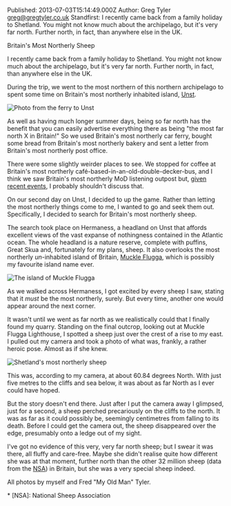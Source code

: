 Published: 2013-07-03T15:14:49.000Z
Author: Greg Tyler <greg@gregtyler.co.uk>
Standfirst: I recently came back from a family holiday to Shetland. You might not know much about the archipelago, but it's very far north. Further north, in fact, than anywhere else in the UK.

Britain's Most Northerly Sheep

I recently came back from a family holiday to Shetland. You might not know much about the archipelago, but it's very far north. Further north, in fact, than anywhere else in the UK.   



During the trip, we went to the most northern of this northern archipelago to spent some time on Britain's most northerly inhabited island, [Unst][1].   

![Photo from the ferry to Unst](/shetland-unst-boat.jpg ":right On the ferry to Unst")

As well as having much longer summer days, being so far north has the benefit that you can easily advertise everything there as being "the most far north X in Britain!" So we used Britain's most northerly car ferry, bought some bread from Britain's most northerly bakery and sent a letter from Britain's most northerly post office.   

There were some slightly weirder places to see. We stopped for coffee at Britain's most northerly café-based-in-an-old-double-decker-bus, and I think we saw Britain's most northerly MoD listening outpost but, [given recent events][3], I probably shouldn't discuss that.   

On our second day on Unst, I decided to up the game. Rather than letting the most northerly things come to me, I wanted to go and seek them out. Specifically, I decided to search for Britain's most northerly sheep.   

The search took place on Hermaness, a headland on Unst that affords excellent views of the vast expanse of nothingness contained in the Atlantic ocean. The whole headland is a nature reserve, complete with puffins, Great Skua and, fortunately for my plans, sheep. It also overlooks the most northerly _un_-inhabited island of Britain, [Muckle Flugga][4], which is possibly my favourite island name ever.   

![The island of Muckle Flugga](/shetland-muckle-flugga.jpg "Muckle Flugga and its lighthouse, built in 1854 by Robert Louis Stevenson's dad and uncle")

As we walked across Hermaness, I got excited by every sheep I saw, stating that it _must_ be the most northerly, surely. But every time, another one would appear around the next corner.   

It wasn't until we went as far north as we realistically could that I finally found my quarry. Standing on the final outcrop, looking out at Muckle Flugga Lighthouse, I spotted a sheep just over the crest of a rise to my east. I pulled out my camera and took a photo of what was, frankly, a rather heroic pose. Almost as if she knew.   

![Shetland's most northerly sheep](/shetland-muckle-flugga.jpg "Regal. Majestic. 60 degrees north of the equator. This is Britain's Most Northerly sheep.")

This was, according to my camera, at about 60.84 degrees North. With just five metres to the cliffs and sea below, it was about as far North as I ever could have hoped.   

But the story doesn't end there. Just after I put the camera away I glimpsed, just for a second, a sheep perched precariously on the cliffs to the north. It was as far as it could possibly be, seemingly centimetres from falling to its death. Before I could get the camera out, the sheep disappeared over the edge, presumably onto a ledge out of my sight.   

I've got no evidence of this very, very far north sheep; but I swear it was there, all fluffy and care-free. Maybe she didn't realise quite how different she was at that moment, further north than the other 32 million sheep (data from the [NSA][7]) in Britain, but she was a very special sheep indeed.   


All photos by myself and Fred "My Old Man" Tyler.

[1]: http://en.wikipedia.org/wiki/Unst
[3]: http://www.guardian.co.uk/uk/2013/jun/21/gchq-cables-secret-world-communications-nsa
[4]: http://www.nlb.org.uk/Lighthouse.aspx?id=783
[7]: http://www.nationalsheep.org.uk/education.php

 \* [NSA]: National Sheep Association
